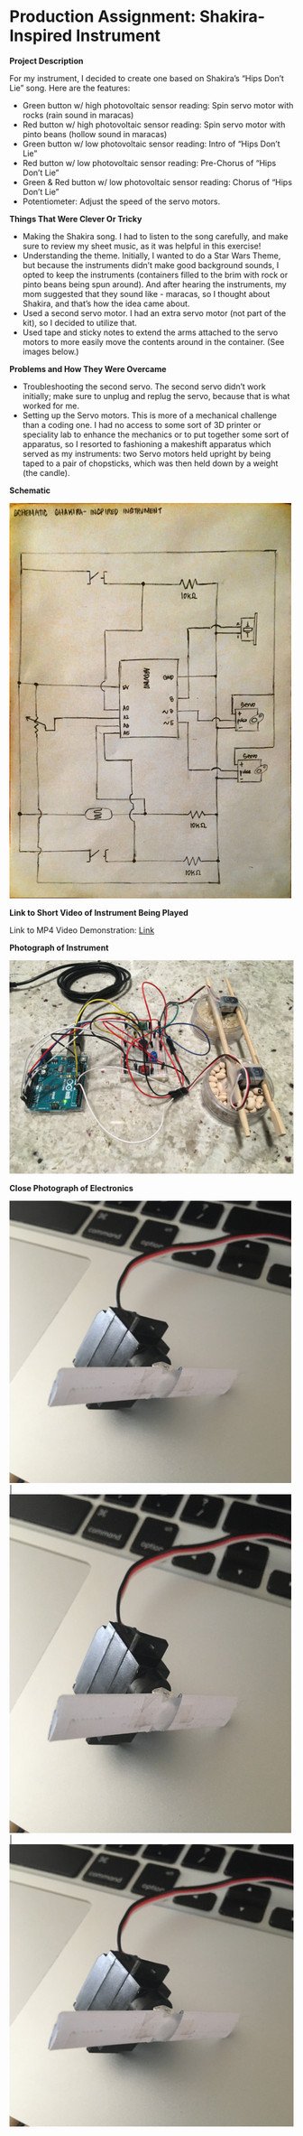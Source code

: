 # Production Assignment: Shakira-Inspired Instrument

**Project Description**

For my instrument, I decided to create one based on Shakira’s “Hips Don’t Lie” song.  Here are the features:
- Green button w/ high photovoltaic sensor reading: Spin servo motor with rocks (rain sound in maracas)
- Red button w/ high photovoltaic sensor reading: Spin servo motor with pinto beans (hollow sound in maracas)
- Green button w/ low photovoltaic sensor reading: Intro of “Hips Don’t Lie”
- Red button w/ low photovoltaic sensor reading: Pre-Chorus of “Hips Don’t Lie”
- Green & Red button w/ low photovoltaic sensor reading: Chorus of “Hips Don’t Lie”
- Potentiometer: Adjust the speed of the servo motors. 

**Things That Were Clever Or Tricky**

- Making the Shakira song.  I had to listen to the song carefully, and make sure to review my sheet music, as it was helpful in this exercise!
- Understanding the theme.  Initially, I wanted to do a Star Wars Theme, but because the instruments didn’t make good background sounds, I opted to keep the instruments (containers filled to the brim with rock or pinto beans being spun around). And after hearing the instruments, my mom suggested that they sound like - maracas, so I thought about Shakira, and that’s how the idea came about.
- Used a second servo motor. I had an extra servo motor (not part of the kit), so I decided to utilize that.
- Used tape and sticky notes to extend the arms attached to the servo motors to more easily move the contents around in the container.  (See images below.) 

**Problems and How They Were Overcame**

- Troubleshooting the second servo.  The second servo didn’t work initially; make sure to unplug and replug the servo, because that is what worked for me. 
- Setting up the Servo motors.  This is more of a mechanical challenge than a coding one. I had no access to some sort of 3D printer or speciality lab to enhance the mechanics or to put together some sort of apparatus, so I resorted to fashioning a makeshift apparatus which served as my instruments: two Servo motors held upright by being taped to a pair of chopsticks, which was then held down by a weight (the candle). 

**Schematic**

<img src="https://github.com/joshsanchez98/CreativeProgrammingAndElectronics/blob/master/July_27/2020-07-27%2003-16.jpeg" width="500" height="700">

**Link to Short Video of Instrument Being Played**

Link to MP4 Video Demonstration: [Link](https://drive.google.com/file/d/1RaSDwkU-C4QWyy_zLe_JHOHseluSeCJy/view?usp=sharing)

**Photograph of Instrument**

<img src="https://github.com/joshsanchez98/CreativeProgrammingAndElectronics/blob/master/July_27/IMG_7707.JPG">

**Close Photograph of Electronics**

<img src="https://github.com/joshsanchez98/CreativeProgrammingAndElectronics/blob/master/July_27/IMG_7703.JPG" width="500" height="500"> |
<img src="https://github.com/joshsanchez98/CreativeProgrammingAndElectronics/blob/master/July_27/IMG_7703.JPG" width="500" height="600"> |
<img src="https://github.com/joshsanchez98/CreativeProgrammingAndElectronics/blob/master/July_27/IMG_7703.JPG" width="600" height="500"> 
